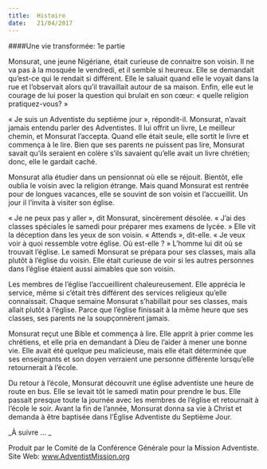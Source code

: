 ```yaml
---
title:  Histoire
date:   21/04/2017
---
```


####Une vie transformée: 1e partie 

Monsurat, une jeune Nigériane, était curieuse de connaitre son voisin. Il ne va pas à la mosquée le vendredi, et il semble si heureux. Elle se demandait qu’est-ce qui le rendait si différent. Elle le saluait quand elle le voyait dans la rue et l’observait alors qu’il travaillait autour de sa maison. Enfin, elle eut le courage de lui poser la question qui brulait en son cœur: « quelle religion pratiquez-vous? » 

« Je suis un Adventiste du septième jour », répondit-il. Monsurat, n’avait jamais entendu parler des Adventistes. Il lui offrit un livre, Le meilleur chemin, et Monsurat l’accepta. Quand elle était seule, elle sortit le livre et commença à le lire. Bien que ses parents ne puissent pas lire, Monsurat savait qu’ils seraient en colère s’ils savaient qu’elle avait un livre chrétien; donc, elle le gardait caché. 

Monsurat alla étudier dans un pensionnat où elle se réjouit. Bientôt, elle oublia le voisin avec la religion étrange. Mais quand Monsurat est rentrée pour de longues vacances, elle se souvint de son voisin et l’accueillit. Un jour il l’invita à visiter son église. 

« Je ne peux pas y aller », dit Monsurat, sincèrement désolée. « J’ai des classes spéciales le samedi pour préparer mes examens de lycée. » Elle vit la déception dans les yeux de son voisin. « Attends », dit-elle. « Je veux voir à quoi ressemble votre église. Où est-elle ? » L’homme lui dit où se trouvait l’église. Le samedi Monsurat se prépara pour ses classes, mais alla plutôt à l’église du voisin. Elle était curieuse de voir si les autres personnes dans l’église étaient aussi aimables que son voisin. 

Les membres de l’église l’accueillirent chaleureusement. Elle apprécia le service, même si c’était très différent des services religieux qu’elle connaissait. Chaque semaine Monsurat s’habillait pour ses classes, mais allait plutôt à l’église. Parce que l’église finissait à la même heure que ses classes, ses parents ne la soupçonnèrent jamais. 

Monsurat reçut une Bible et commença à lire. Elle apprit à prier comme les chrétiens, et elle pria en demandant à Dieu de l’aider à mener une bonne vie. Elle avait été quelque peu malicieuse, mais elle était déterminée que ses enseignants et son doyen verraient une personne différente lorsqu’elle retournerait à l’école. 

Du retour à l’école, Monsurat découvrit une église adventiste une heure de route en bus. Elle se levait tôt le samedi matin pour prendre le bus. Elle passait presque toute la journée avec les membres de l’église et retournait à l’école le soir. Avant la fin de l’année, Monsurat donna sa vie à Christ et demanda à être baptisée dans l’Église Adventiste du Septième Jour. 

_À suivre … _

Produit par le Comité de la Conférence Générale pour la  Mission Adventiste.  Site Web: www.AdventistMission.org 